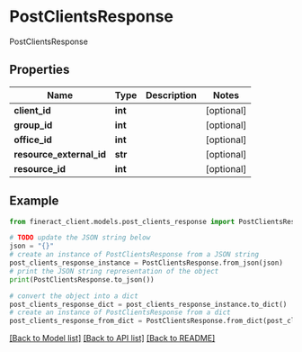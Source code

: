# PostClientsResponse

PostClientsResponse

## Properties

Name | Type | Description | Notes
------------ | ------------- | ------------- | -------------
**client_id** | **int** |  | [optional] 
**group_id** | **int** |  | [optional] 
**office_id** | **int** |  | [optional] 
**resource_external_id** | **str** |  | [optional] 
**resource_id** | **int** |  | [optional] 

## Example

```python
from fineract_client.models.post_clients_response import PostClientsResponse

# TODO update the JSON string below
json = "{}"
# create an instance of PostClientsResponse from a JSON string
post_clients_response_instance = PostClientsResponse.from_json(json)
# print the JSON string representation of the object
print(PostClientsResponse.to_json())

# convert the object into a dict
post_clients_response_dict = post_clients_response_instance.to_dict()
# create an instance of PostClientsResponse from a dict
post_clients_response_from_dict = PostClientsResponse.from_dict(post_clients_response_dict)
```
[[Back to Model list]](../README.md#documentation-for-models) [[Back to API list]](../README.md#documentation-for-api-endpoints) [[Back to README]](../README.md)


